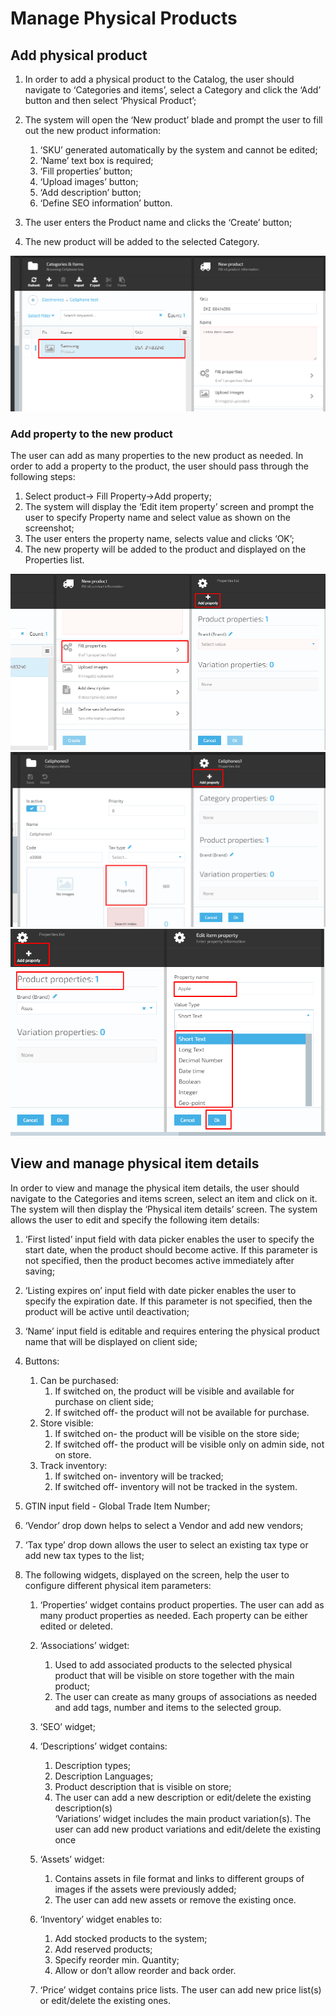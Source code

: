 # Manage Physical Products

## Add physical product

1. In order to add a physical product to the Catalog, the user should navigate to ‘Categories and items’, select a Category and click the ‘Add’ button and then select ‘Physical Product’; 
1. The system will open the ‘New product’ blade and prompt the user to fill out the new product information:  

     1. ‘SKU’ generated automatically by the system and cannot be edited;
     1. ‘Name’ text box is required;
     1. ‘Fill properties’ button;
     1. ‘Upload images’ button;
     1. ‘Add description’ button;
     1. ‘Define SEO information’ button.  

1. The user enters the Product name and clicks the ‘Create’ button;
1. The new product will be added to the selected Category.

![Add new product](media/screen-new-product-added.png)

### Add property to the new product

The user can add as many properties to the new product as needed. In order to add a property to the product, the user should pass through the following steps:

1. Select product-> Fill Property->Add property;
1. The system will display the ‘Edit item property’ screen and prompt the user to specify Property name and select value as shown on the screenshot;
1. The user enters the property name, selects value and clicks ‘OK’;
1. The new property will be added to the product and displayed on the Properties list.

![Fill property](media/screen-fill-property.png)
![Add property](media/screen-add-property.png)
![Property added](media/screen-property-added-to-new-product.png)

## View and manage physical item details 

In order to view and manage the physical item details, the user should navigate to the Categories and items screen, select an item and click on it. The system will then display the ‘Physical item details’ screen. The system allows the user to edit and specify the following item details:  

1. ‘First listed’ input field with data picker enables the user to specify the start date, when the product should become active. If this parameter is not specified, then the product becomes active immediately after saving;
1. ‘Listing expires on’ input field with date picker enables the user to specify the expiration date. If this parameter is not specified, then the product will be active until deactivation;  

1. ‘Name’ input field is editable and requires entering the physical product name that will be displayed on client side;
1. Buttons:  
     1. Can be purchased:
         1. If switched on, the product will be visible and available for purchase on client side;
         1. If switched off- the product will not be available for purchase.
     1. Store visible:
         1. If switched on- the product will be visible on the store side;
         1. If switched off- the product will be visible only on admin side, not on store.
     1. Track inventory:
         1. If switched on- inventory will be tracked;
         1. If switched off- inventory will not be tracked in the system.
1. GTIN input field - Global Trade Item Number;
1. ‘Vendor’ drop down helps to select a Vendor and add new vendors;
1. ‘Tax type’ drop down allows the user to select an existing tax type or add new tax types to the list;
1. The following widgets, displayed on the screen, help the user to configure different physical item parameters:
     1. ‘Properties’ widget contains product properties. The user can add as many product properties as needed. Each property can be either edited or deleted.
     1. ‘Associations’ widget:
          1. Used to add associated products to the selected physical product that will be visible on store together with the main product;
          1. The user can create as many groups of associations as needed and add tags, number and items to the selected group.  
     1. ‘SEO’ widget;
     1. ‘Descriptions’ widget contains:
         1. Description types;
         1. Description Languages;
         1. Product description that is visible on store;
         1. The user can add a new description or edit/delete the existing description(s)  
    ‘Variations’ widget includes the main product variation(s). The user can add new product variations and edit/delete the existing once  

     1. ‘Assets’ widget:
         1. Contains assets in file format and links to different groups of images if the assets were previously added;  
         1. The user can add new assets or remove the existing once.  
     1. ‘Inventory’ widget enables to:
          1. Add stocked products to the system;
          1. Add reserved products;
          1. Specify reorder min. Quantity;
          1. Allow or don’t allow reorder and back order.
     1. ‘Price’ widget contains price lists. The user can add new price list(s) or edit/delete the existing ones.
